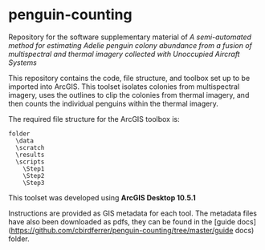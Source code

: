 # penguin-counting
Repository for the software supplementary material of *A semi-automated method for estimating Adelie penguin colony abundance from a fusion of multispectral and thermal imagery collected with Unoccupied Aircraft Systems*

This repository contains the code, file structure, and toolbox set up to be imported into ArcGIS. This toolset isolates colonies from multispectral imagery, uses the outlines to clip the colonies from thermal imagery, and then counts the individual penguins within the thermal imagery.

The required file structure for the ArcGIS toolbox is:
```
folder
  \data
  \scratch
  \results
  \scripts
    \Step1
    \Step2
    \Step3
```

This toolset was developed using **ArcGIS Desktop 10.5.1**

Instructions are provided as GIS metadata for each tool. The metadata files have also been downloaded as pdfs, they can be found in the [guide docs](https://github.com/cbirdferrer/penguin-counting/tree/master/guide docs) folder.
